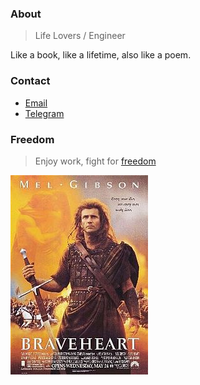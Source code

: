 ### About

> Life Lovers / Engineer

Like a book, like a lifetime, also like a poem.

### Contact

* [Email](mailto:stuarthua.cn@gmail.com)
* <a target="_blank" href="https://t.me/stuarthua">Telegram</a>

### Freedom

>Enjoy work, fight for [freedom](https://en.wikipedia.org/wiki/Braveheart)

![freedom](/assets/img/braveheart.jpg)